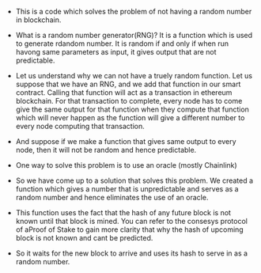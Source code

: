- This is a code which solves the problem of not having a random number in blockchain.

- What is a random number generator(RNG)?
It is a function which is used to generate rdandom number. 
It is random if and only if when run havong same parameters as input, it gives output that are not predictable.

- Let us understand why we can not have a truely random function.
Let us suppose that we have an RNG, and we add that function in our smart contract.
Calling that function will act as a transaction in ethereum blockchain. For that transaction to complete, every node has to come give the same output for that function when they compute that function which will never happen as the function will give a different number to every node computing that transaction.

- And suppose if we make a function that gives same output to every node, then it will not be random and hence predictable.

- One way to solve this problem is to use an oracle (mostly Chainlink)

- So we have come up to a solution that solves this problem. We created a function which gives a number that is unpredictable and serves as a random number and hence eliminates the use of an oracle.


- This function uses the fact that the hash of any future block is not known until that block is mined. You can refer to the consesys protocol of aProof of Stake to gain more clarity that why the hash of upcoming block is not known and cant be predicted.

- So it waits for the new block to arrive and uses its hash to serve in as a random number.
